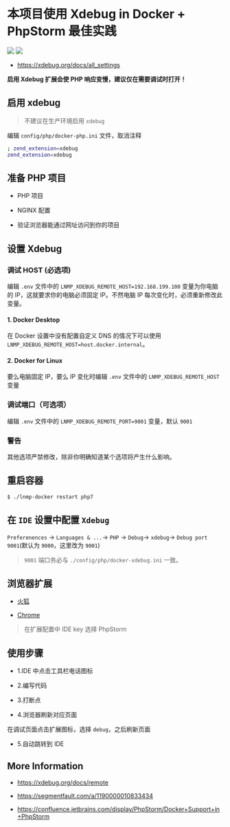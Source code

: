 # 本项目使用 Xdebug in Docker + PhpStorm 最佳实践

[![](https://img.shields.io/badge/AD-%E8%85%BE%E8%AE%AF%E4%BA%91%E5%AE%B9%E5%99%A8%E6%9C%8D%E5%8A%A1-blue.svg)](https://cloud.tencent.com/redirect.php?redirect=10058&cps_key=3a5255852d5db99dcd5da4c72f05df61) [![](https://img.shields.io/badge/Support-%E8%85%BE%E8%AE%AF%E4%BA%91%E8%87%AA%E5%AA%92%E4%BD%93-brightgreen.svg)](https://cloud.tencent.com/developer/support-plan?invite_code=13vokmlse8afh)

* https://xdebug.org/docs/all_settings

**启用 Xdebug 扩展会使 PHP 响应变慢，建议仅在需要调试时打开！**

## 启用 xdebug

> 不建议在生产环境启用 `xdebug`

编辑 `config/php/docker-php.ini` 文件，取消注释

```bash
; zend_extension=xdebug
zend_extension=xdebug
```

## 准备 PHP 项目

* PHP 项目

* NGINX 配置

* 验证浏览器能通过网址访问到你的项目

## 设置 Xdebug

### 调试 HOST (必选项)

编辑 `.env` 文件中的 `LNMP_XDEBUG_REMOTE_HOST=192.168.199.100` 变量为你电脑的 IP，这就要求你的电脑必须固定 IP。不然电脑 IP 每次变化时，必须重新修改此变量。

#### 1. Docker Desktop

在 Docker 设置中没有配置自定义 DNS 的情况下可以使用 `LNMP_XDEBUG_REMOTE_HOST=host.docker.internal`。

#### 2. Docker for Linux

要么电脑固定 IP，要么 IP 变化时编辑 `.env` 文件中的 `LNMP_XDEBUG_REMOTE_HOST` 变量

### 调试端口（可选项）

编辑 `.env` 文件中的 `LNMP_XDEBUG_REMOTE_PORT=9001` 变量，默认 `9001`

### 警告

其他选项严禁修改，除非你明确知道某个选项将产生什么影响。

## 重启容器

```bash
$ ./lnmp-docker restart php7
```

## 在 `IDE` 设置中配置 `Xdebug`

`Preferenences` -> `Languages & ...`-> `PHP` -> `Debug`-> `xdebug`-> `Debug port 9001`(默认为 `9000`，这里改为 `9001`)

> `9001` 端口务必与 `./config/php/docker-xdebug.ini` 一致。

## 浏览器扩展

* [火狐](https://github.com/BrianGilbert/xdebug-helper-for-firefox)

* [Chrome](https://github.com/mac-cain13/xdebug-helper-for-chrome)

> 在扩展配置中 IDE key 选择 PhpStorm

## 使用步骤

* 1.IDE 中点击工具栏电话图标

* 2.编写代码

* 3.打断点

* 4.浏览器刷新对应页面

在调试页面点击扩展图标，选择 `debug`，之后刷新页面

* 5.自动跳转到 IDE

## More Information

* https://xdebug.org/docs/remote

* https://segmentfault.com/a/1190000010833434

* https://confluence.jetbrains.com/display/PhpStorm/Docker+Support+in+PhpStorm
